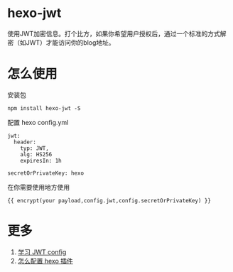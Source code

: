 # hexo-jwt
使用JWT加密信息。打个比方，如果你希望用户授权后，通过一个标准的方式解密（如JWT）才能访问你的blog地址。

# 怎么使用
安装包
````
npm install hexo-jwt -S
````

配置 hexo config.yml
````
jwt:
  header:
    typ: JWT,
    alg: HS256
    expiresIn: 1h

secretOrPrivateKey: hexo
````

在你需要使用地方使用
````
{{ encrypt(your payload,config.jwt,config.secretOrPrivateKey) }}
````

# 更多
1. [学习 JWT config](https://www.npmjs.com/package/jsonwebtoken)
2. [怎么配置 hexo 插件](https://hexo.io/docs/plugins.html)